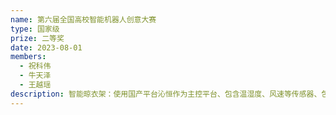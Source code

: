 ```yaml
---
name: 第六届全国高校智能机器人创意大赛
type: 国家级
prize: 二等奖
date: 2023-08-01 
members: 
  - 祝科伟
  - 牛天泽
  - 王越瑶
description: 智能晾衣架：使用国产平台沁恒作为主控平台、包含温湿度、风速等传感器、包含语音交互功能，可以自主完成衣物的晾晒功能。
---
```

